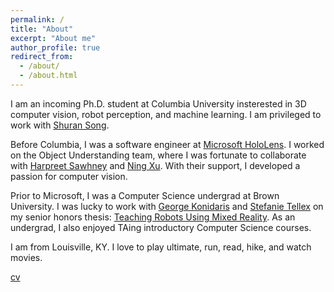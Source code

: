 ```yaml
---
permalink: /
title: "About"
excerpt: "About me"
author_profile: true
redirect_from: 
  - /about/
  - /about.html
---
```


I am an incoming Ph.D. student at Columbia University insterested in 3D computer vision, robot perception, and machine learning. I am privileged to work with [Shuran Song](https://shurans.github.io/).

Before Columbia, I was a software engineer at [Microsoft HoloLens](https://www.microsoft.com/en-us/hololens). I worked on the Object Understanding team, where I was fortunate to collaborate with [Harpreet Sawhney](https://www.linkedin.com/in/harpreet-sawhney-2b024b28/) and [Ning Xu](https://www.linkedin.com/in/ning-xu-5a687896/). With their support, I developed a passion for computer vision.

Prior to Microsoft, I was a Computer Science undergrad at Brown University. I was lucky to work with [George Konidaris](https://cs.brown.edu/~gdk/) and [Stefanie Tellex](https://cs.brown.edu/people/stellex/index.html) on my senior honors thesis: [Teaching Robots Using Mixed Reality](http://cs.brown.edu/research/pubs/theses/ugrad/2018/gadre.samir.pdf). As an undergrad, I also enjoyed TAing introductory Computer Science courses.

I am from Louisville, KY. I love to play ultimate, run, read, hike, and watch movies.

[cv](gadre_cv.pdf)
